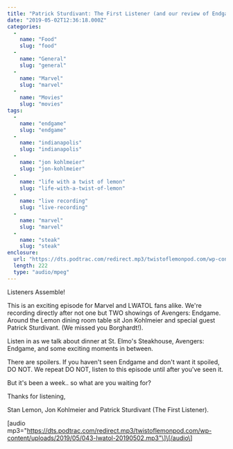 ```yaml
---
title: "Patrick Sturdivant: The First Listener (and our review of Endgame)"
date: "2019-05-02T12:36:18.000Z"
categories: 
  - 
    name: "Food"
    slug: "food"
  - 
    name: "General"
    slug: "general"
  - 
    name: "Marvel"
    slug: "marvel"
  - 
    name: "Movies"
    slug: "movies"
tags: 
  - 
    name: "endgame"
    slug: "endgame"
  - 
    name: "indianapolis"
    slug: "indianapolis"
  - 
    name: "jon kohlmeier"
    slug: "jon-kohlmeier"
  - 
    name: "life with a twist of lemon"
    slug: "life-with-a-twist-of-lemon"
  - 
    name: "live recording"
    slug: "live-recording"
  - 
    name: "marvel"
    slug: "marvel"
  - 
    name: "steak"
    slug: "steak"
enclosure: 
  url: "https://dts.podtrac.com/redirect.mp3/twistoflemonpod.com/wp-content/uploads/2019/05/043-lwatol-20190502.mp3"
  length: 222
  type: "audio/mpeg"
---
```


Listeners Assemble!

This is an exciting episode for Marvel and LWATOL fans alike. We're recording directly after not one but TWO showings of Avengers: Endgame. Around the Lemon dining room table sit Jon Kohlmeier and special guest Patrick Sturdivant. (We missed you Borghardt!).

Listen in as we talk about dinner at St. Elmo's Steakhouse, Avengers: Endgame, and some exciting moments in between.

There are spoilers. If you haven't seen Endgame and don't want it spoiled, DO NOT. We repeat DO NOT, listen to this episode until after you've seen it.

But it's been a week.. so what are you waiting for?

Thanks for listening,

Stan Lemon, Jon Kohlmeier and Patrick Sturdivant (The First Listener).

\[audio mp3="https://dts.podtrac.com/redirect.mp3/twistoflemonpod.com/wp-content/uploads/2019/05/043-lwatol-20190502.mp3"\]\[/audio\]
